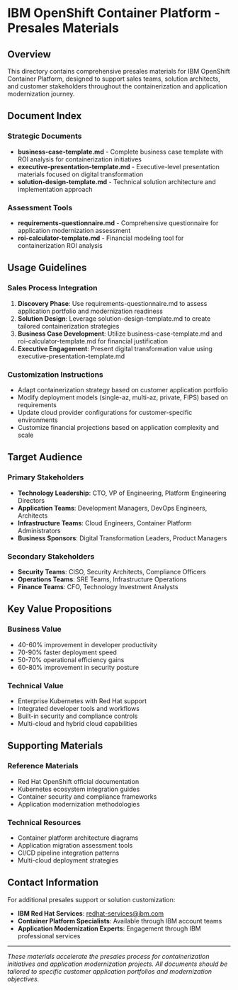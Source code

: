 # IBM OpenShift Container Platform - Presales Materials

## Overview

This directory contains comprehensive presales materials for IBM OpenShift Container Platform, designed to support sales teams, solution architects, and customer stakeholders throughout the containerization and application modernization journey.

## Document Index

### Strategic Documents
- **business-case-template.md** - Complete business case template with ROI analysis for containerization initiatives
- **executive-presentation-template.md** - Executive-level presentation materials focused on digital transformation
- **solution-design-template.md** - Technical solution architecture and implementation approach

### Assessment Tools
- **requirements-questionnaire.md** - Comprehensive questionnaire for application modernization assessment
- **roi-calculator-template.md** - Financial modeling tool for containerization ROI analysis

## Usage Guidelines

### Sales Process Integration
1. **Discovery Phase**: Use requirements-questionnaire.md to assess application portfolio and modernization readiness
2. **Solution Design**: Leverage solution-design-template.md to create tailored containerization strategies
3. **Business Case Development**: Utilize business-case-template.md and roi-calculator-template.md for financial justification
4. **Executive Engagement**: Present digital transformation value using executive-presentation-template.md

### Customization Instructions
- Adapt containerization strategy based on customer application portfolio
- Modify deployment models (single-az, multi-az, private, FIPS) based on requirements
- Update cloud provider configurations for customer-specific environments
- Customize financial projections based on application complexity and scale

## Target Audience

### Primary Stakeholders
- **Technology Leadership**: CTO, VP of Engineering, Platform Engineering Directors
- **Application Teams**: Development Managers, DevOps Engineers, Architects
- **Infrastructure Teams**: Cloud Engineers, Container Platform Administrators
- **Business Sponsors**: Digital Transformation Leaders, Product Managers

### Secondary Stakeholders
- **Security Teams**: CISO, Security Architects, Compliance Officers
- **Operations Teams**: SRE Teams, Infrastructure Operations
- **Finance Teams**: CFO, Technology Investment Analysts

## Key Value Propositions

### Business Value
- 40-60% improvement in developer productivity
- 70-90% faster deployment speed
- 50-70% operational efficiency gains
- 60-80% improvement in security posture

### Technical Value
- Enterprise Kubernetes with Red Hat support
- Integrated developer tools and workflows
- Built-in security and compliance controls
- Multi-cloud and hybrid cloud capabilities

## Supporting Materials

### Reference Materials
- Red Hat OpenShift official documentation
- Kubernetes ecosystem integration guides
- Container security and compliance frameworks
- Application modernization methodologies

### Technical Resources
- Container platform architecture diagrams
- Application migration assessment tools
- CI/CD pipeline integration patterns
- Multi-cloud deployment strategies

## Contact Information

For additional presales support or solution customization:
- **IBM Red Hat Services**: redhat-services@ibm.com
- **Container Platform Specialists**: Available through IBM account teams
- **Application Modernization Experts**: Engagement through IBM professional services

---

*These materials accelerate the presales process for containerization initiatives and application modernization projects. All documents should be tailored to specific customer application portfolios and modernization objectives.*